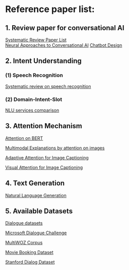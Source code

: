 # Reference paper list:

## 1. Review paper for conversational AI
[Systematic Review Paper List](https://github.com/sz128/Natural-language-understanding-papers/blob/master/domain-intent-slot.md) <br>
[Neural Approaches to Conversational AI](https://arxiv.org/pdf/1809.08267.pdf)
[Chatbot Design](https://thesai.org/Downloads/Volume6No7/Paper_12-Survey_on_Chatbot_Design_Techniques_in_Speech_Conversation_Systems.pdf)


## 2. Intent Understanding

### (1) Speech Recognition
[Systematic review on speech recognition](https://ieeexplore.ieee.org/stamp/stamp.jsp?tp=&arnumber=8632885) <br>

### (2) Domain-Intent-Slot
[NLU services comparison](https://www.aclweb.org/anthology/W17-5522.pdf)

## 3. Attention Mechanism
[Attention on BERT](https://drive.google.com/file/d/1e0WA8t0T0xvngTuMk01rbMeJySxynGE8/view)

[Multimodal Explanations by attention on images](http://openaccess.thecvf.com/content_cvpr_2018/papers/Park_Multimodal_Explanations_Justifying_CVPR_2018_paper.pdf)

[Adaptive Attention for Image Captioning](https://arxiv.org/pdf/1612.01887.pdf)

[Visual Attention for Image Captioning](https://arxiv.org/pdf/1502.03044.pdf)


## 4. Text Generation
[Natural Language Generation](https://pdfs.semanticscholar.org/728e/18fbf00f5a80e9a070db4f4416d66c7b28f4.pdf)

## 5. Available Datasets
[Dialogue datasets](https://github.com/AtmaHou/Task-Oriented-Dialogue-Dataset-Survey)

[Microsoft Dialogue Challenge](https://github.com/xiul-msr/e2e_dialog_challenge/tree/master/data)

[MultiWOZ Corpus](https://www.repository.cam.ac.uk/handle/1810/294507)

[Movie Booking Dataset](https://github.com/MiuLab/TC-Bot#data)

[Stanford Dialog Dataset](http://nlp.stanford.edu/projects/kvret/kvret_dataset_public.zip)